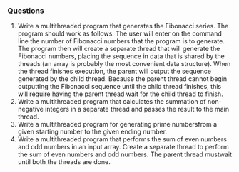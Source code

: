 ### Questions
1. Write a multithreaded program that generates the Fibonacci series. The program should work as follows: The user will enter on the command line the number of Fibonacci numbers that the program is to generate. The program then will create a separate thread that will generate the Fibonacci numbers, placing the sequence in data that is shared by the threads (an array is probably the most convenient data structure). When the thread finishes execution, the parent will output the sequence generated by the child thread. Because the parent thread cannot begin outputting the Fibonacci sequence until the child thread finishes, this will require having the parent thread wait for the child thread to finish.  
2. Write a multithreaded program that calculates the summation of non-negative integers in a separate thread and passes the result to the main thread.  
3. Write a multithreaded program for generating prime numbersfrom a given starting number to the given ending number.  
4. Write a multithreaded program that performs the sum of even numbers and odd numbers in an input array. Create a separate thread to perform the sum of even numbers and odd numbers. The parent thread mustwait until both the threads are done.  
